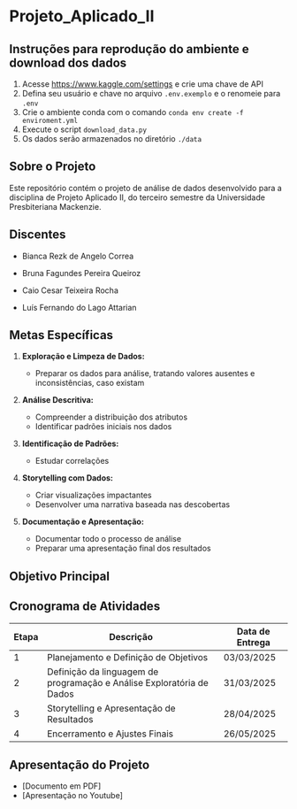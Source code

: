 # Projeto_Aplicado_II

## Instruções para reprodução do ambiente e download dos dados

1. Acesse https://www.kaggle.com/settings e crie uma chave de API
2. Defina seu usuário e chave no arquivo `.env.exemplo` e o renomeie para `.env`
3. Crie o ambiente conda com o comando  `conda env create -f enviroment.yml`
4. Execute o script `download_data.py`
5. Os dados serão armazenados no diretório `./data`

## Sobre o Projeto

Este repositório contém o projeto de análise de dados desenvolvido para
a disciplina de Projeto Aplicado II, do terceiro semestre da
Universidade Presbiteriana Mackenzie.

## Discentes

- Bianca Rezk de Angelo Correa

- Bruna Fagundes Pereira Queiroz

- Caio Cesar Teixeira Rocha

- Luís Fernando do Lago Attarian

## Metas Específicas

1. **Exploração e Limpeza de Dados:**
   - Preparar os dados para análise, tratando valores ausentes e inconsistências, caso existam

2. **Análise Descritiva:**
   - Compreender a distribuição dos atributos
   - Identificar padrões iniciais nos dados

3. **Identificação de Padrões:**
   - Estudar correlações

4. **Storytelling com Dados:**
   - Criar visualizações impactantes
   - Desenvolver uma narrativa baseada nas descobertas

5. **Documentação e Apresentação:**
   - Documentar todo o processo de análise
   - Preparar uma apresentação final dos resultados

## Objetivo Principal

## Cronograma de Atividades

| Etapa | Descrição | Data de Entrega |
|-------|-----------|-----------------|
| 1 | Planejamento e Definição de Objetivos | 03/03/2025|
| 2 | Definição da linguagem de programação e Análise Exploratória de Dados | 31/03/2025 |
| 3 | Storytelling e Apresentação de Resultados | 28/04/2025 |
| 4 | Encerramento e Ajustes Finais | 26/05/2025 |

## Apresentação do Projeto

- [Documento em PDF]
- [Apresentação no Youtube]
